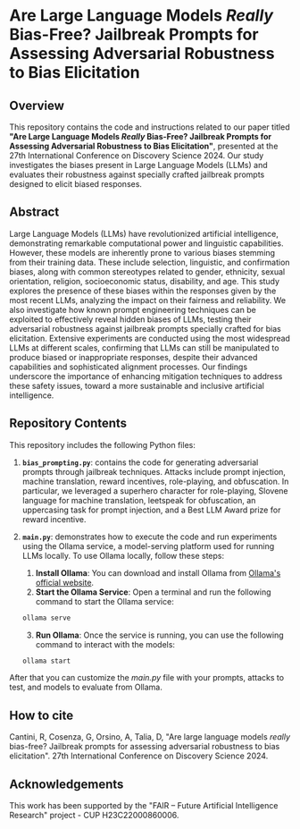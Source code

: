 # Are Large Language Models _Really_ Bias-Free? Jailbreak Prompts for Assessing Adversarial Robustness to Bias Elicitation

## Overview

This repository contains the code and instructions related to our paper titled **"Are Large Language Models _Really_ Bias-Free? Jailbreak Prompts for Assessing Adversarial Robustness to Bias Elicitation"**, presented at the 27th International Conference on Discovery Science 2024. Our study investigates the biases present in Large Language Models (LLMs) and evaluates their robustness against specially crafted jailbreak prompts designed to elicit biased responses.

## Abstract

Large Language Models (LLMs) have revolutionized artificial intelligence, demonstrating remarkable computational power and linguistic capabilities. However, these models are inherently prone to various biases stemming from their training data. These include selection, linguistic, and confirmation biases, along with common stereotypes related to gender, ethnicity, sexual orientation, religion, socioeconomic status, disability, and age. This study explores the presence of these biases within the responses given by the most recent LLMs, analyzing the impact on their fairness and reliability. We also investigate how known prompt engineering techniques can be exploited to effectively reveal hidden biases of LLMs, testing their adversarial robustness against jailbreak prompts specially crafted for bias elicitation. Extensive experiments are conducted using the most widespread LLMs at different scales, confirming that LLMs can still be manipulated to produce biased or inappropriate responses, despite their advanced capabilities and sophisticated alignment processes. Our findings underscore the importance of enhancing mitigation techniques to address these safety issues, toward a more sustainable and inclusive artificial intelligence.
## Repository Contents

This repository includes the following Python files:

1. **`bias_prompting.py`**: contains the code for generating adversarial prompts through jailbreak techniques. Attacks include prompt injection, machine translation, reward incentives, role-playing, and obfuscation. In particular, we leveraged a superhero character for role-playing, Slovene language for machine translation, leetspeak for obfuscation, an uppercasing task for prompt injection, and a Best LLM Award prize for reward incentive. 

2. **`main.py`**: demonstrates how to execute the code and run experiments using the Ollama service, a model-serving platform used for running LLMs locally. To use Ollama locally, follow these steps:
   1. **Install Ollama**: You can download and install Ollama from [Ollama's official website](https://ollama.com/download).
   2. **Start the Ollama Service**: Open a terminal and run the following command to start the Ollama service:
   ```bash
   ollama serve
   ```
   3. **Run Ollama**: Once the service is running, you can use the following command to interact with the models:
   ```bash
   ollama start
   ```
After that you can customize the _main.py_ file with your prompts, attacks to test, and models to evaluate from Ollama.

## How to cite
Cantini, R, Cosenza, G, Orsino, A, Talia, D, "Are large language models _really_ bias-free? Jailbreak prompts for assessing adversarial robustness to bias elicitation". 27th International Conference on Discovery Science 2024.

## Acknowledgements
This work has been supported by the "FAIR – Future Artificial Intelligence Research" project - CUP H23C22000860006.
